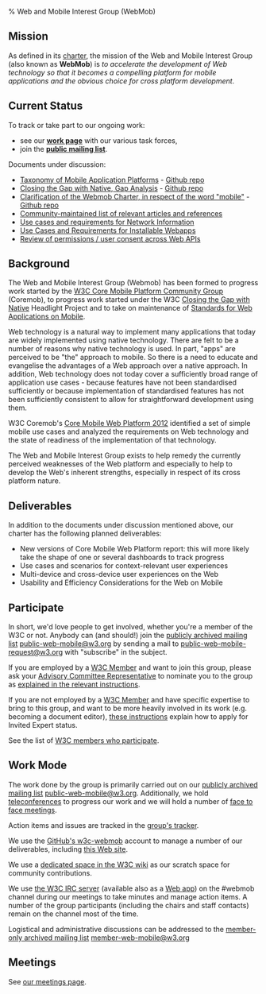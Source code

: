 % Web and Mobile Interest Group (WebMob)

Mission
-------

As defined in its
[charter](http://www.w3.org/2013/07/webmobile-ig-charter.html), the
mission of the Web and Mobile Interest Group (also known as **WebMob**) is *to accelerate the
development of Web technology so that it becomes a compelling platform
for mobile applications and the obvious choice for cross platform
development*.

Current Status
--------------

To track or take part to our ongoing work:

- see our **[work page](http://www.w3.org/wiki/Mobile/Work)** with our various task forces,
-  join the **[public mailing list](http://lists.w3.org/Archives/Public/public-web-mobile/)**.

Documents under discussion:

- [Taxonomy of Mobile Application Platforms](http://w3c-webmob.github.io/apps-taxonomy/taxonomy.html) - [Github repo](https://github.com/w3c-webmob/apps-taxonomy)
- [Closing the Gap with Native, Gap Analysis](http://w3c-webmob.github.io/gap-analysis/) - [Github repo](https://github.com/w3c-webmob/gap-analysis)
- [Clarification of the Webmob Charter, in respect of the word "mobile"](http://w3c-webmob.github.io/w3c-webmob-what-is-mobile/note.html) - [Github repo](https://github.com/w3c-webmob/w3c-webmob-what-is-mobile/)
- [Community-maintained list of relevant articles and references](http://www.w3.org/wiki/Mobile/articles)
- [Use cases and requirements for Network Information](https://github.com/w3c-webmob/netinfo)
- [Use Cases and Requirements for Installable Webapps](https://github.com/w3c-webmob/installable-webapps)
- [Review of permissions / user consent across Web APIs](https://github.com/dontcallmedom/web-permissions-req)

Background
----------

The Web and Mobile Interest Group (Webmob) has been formed to progress work started by the
[W3C Core Mobile Platform Community Group](http://www.w3.org/community/coremob/) (Coremob), to progress work
started under the W3C [Closing the Gap with Native](http://www.w3.org/wiki/Closing_the_gap_with_native) Headlight Project
and to take on maintenance of  [Standards for Web Applications on Mobile](http://www.w3.org/2012/05/mobile-web-app-state/).

Web technology is a natural way to implement many applications that
today are widely implemented using native technology. There are felt to be a number of reasons why native technology is used. In part,
"apps" are perceived to be "the" approach to mobile. So there is
a need to educate and evangelise the advantages of a Web approach over a native approach. In addition, Web technology
does not today cover a sufficiently broad range of application use cases - because features have not been
standardised sufficiently or because implementation of standardised features has not been sufficiently consistent
to allow for straightforward development using them.

W3C Coremob's [Core Mobile Web Platform 2012](http://coremob.github.io/coremob-2012/FR-coremob-20130131.html) identified
a set of simple mobile use cases and analyzed the requirements on Web technology and the state of readiness of the
implementation of that technology.

The Web and Mobile Interest Group exists to help remedy the currently perceived weaknesses of the Web platform and
especially to help to develop the Web's inherent strengths, especially in respect of its cross platform nature.

Deliverables
------------

In addition to the documents under discussion mentioned above, our charter has the following planned deliverables:

-   New versions of Core Mobile Web Platform report: this will more likely take the shape of one or several dashboards to track progress
-   Use cases and scenarios for context-relevant user experiences
-   Multi-device and cross-device user experiences on the Web
-   Usability and Efficiency Considerations for the Web on Mobile

Participate<a id="participate"></a>
-----------

In short, we'd love people to get involved, whether you're a member of the W3C or not.
Anybody can (and should!) join the [publicly archived
mailing list](http://lists.w3.org/Archives/Public/public-web-mobile/)
<public-web-mobile@w3.org> by sending a mail to <public-web-mobile-request@w3.org> with "subscribe" in the subject. 

If you are employed by a [W3C
Member](http://www.w3.org/Consortium/Member/List) and want to join this
group, please ask your [Advisory Committee
Representative](http://www.w3.org/Member/ACList) to nominate you to the
group as [explained in the relevant
instructions](http://www.w3.org/2004/01/pp-impl/65406/instructions).

If you are not employed by a [W3C
Member](http://www.w3.org/Consortium/Member/List) and have specific
expertise to bring to this group, and want to be more heavily involved in its work (e.g. becoming a document editor), [these
instructions](http://www.w3.org/2004/01/pp-impl/65406/instructions)
explain how to apply for Invited Expert status.

See the list of [W3C members who participate](http://www.w3.org/2000/09/dbwg/details?group=65406&public=1).

Work Mode
---------

The work done by the group is primarily carried out on our [publicly archived
mailing list](http://lists.w3.org/Archives/Public/public-web-mobile/)
<public-web-mobile@w3.org>. Additionally, we hold [teleconferences](#teleconferences) to progress our work and we will hold a number of [face to face meetings](#f2fmeetings).

Action items and issues are tracked in the [group's tracker](http://www.w3.org/Mobile/IG/track/).

We use the [GitHub's w3c-webmob](https://github.com/w3c-webmob) account to manage a number of our deliverables, including [this Web site](https://github.com/w3c-webmob/w3c-webmob-website).

We use a [dedicated space in the W3C wiki](http://www.w3.org/wiki/Mobile/) as our scratch space for community contributions.

We use [the W3C IRC server](http://www.w3.org/Project/IRC/) (available also as a [Web app](http://irc.w3.org/)) on the \#webmob channel during our meetings to take minutes and manage action items. A number of the group participants (including the chairs and staff contacts) remain on the channel most of the time.

Logistical and administrative discussions can be addressed to the
[member-only archived mailing
list](http://lists.w3.org/Archives/Member/member-web-mobile/)
<member-web-mobile@w3.org>


Meetings<a id="meetings"></a>
--------
See [our meetings page](http://www.w3.org/wiki/Mobile/Meetings).
